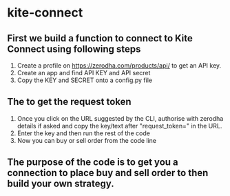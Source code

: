 # kite-connect

## First we build a function to connect to Kite Connect using following steps
1.  Create a profile on https://zerodha.com/products/api/ to get an API key.
2.  Create an app and find API KEY and API secret
3.  Copy the KEY and SECRET onto a config.py file

## The to get the request token
1.  Once you click on the URL suggested by the CLI, authorise with zerodha details if asked and copy the key/text after "request_token=" in the URL.
2.  Enter the key and then run the rest of the code
3.  Now you can buy or sell order from the code line

## The purpose of the code is to get you a connection to place buy and sell order to then build your own strategy. 